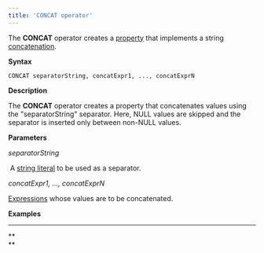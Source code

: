 ```yaml
---
title: 'CONCAT operator'
---
```


The **CONCAT** operator creates a [property](Properties.md) that implements a string [concatenation](String_operators_+_CONCAT_SUBSTRING_.md).

**Syntax**

    CONCAT separatorString, concatExpr1, ..., concatExprN

**Description**

The **CONCAT** operator creates a property that concatenates values using the "separatorString" separator. Here, NULL values are skipped and the separator is inserted only between non-NULL values.

**Parameters**

*separatorString*

 A [string literal](Literals_35521071.html#Literals-strliteral) to be used as a separator.

*concatExpr1, ..., concatExprN*

[Expressions](Expression.md) whose values are to be concatenated.

**Examples**

****


**  
**

  
